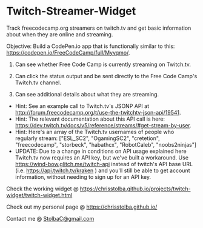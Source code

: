# Twitch-Streamer-Widget
Track freecodecamp.org streamers on twitch.tv and get basic information about when they are online and streaming.


Objective: Build a CodePen.io app that is functionally similar to this: https://codepen.io/FreeCodeCamp/full/Myvqmo/.

1) Can see whether Free Code Camp is currently streaming on Twitch.tv.

2) Can click the status output and be sent directly to the Free Code Camp's Twitch.tv channel.

3) Can see additional details about what they are streaming.


- Hint: See an example call to Twitch.tv's JSONP API at http://forum.freecodecamp.org/t/use-the-twitchtv-json-api/19541.
- Hint: The relevant documentation about this API call is here: https://dev.twitch.tv/docs/v5/reference/streams/#get-stream-by-user.
- Hint: Here's an array of the Twitch.tv usernames of people who regularly stream: ["ESL_SC2", "OgamingSC2", "cretetion", "freecodecamp", "storbeck", "habathcx", "RobotCaleb", "noobs2ninjas"]
- UPDATE: Due to a change in conditions on API usage explained here Twitch.tv now requires an API key, but we've built a workaround. Use https://wind-bow.glitch.me/twitch-api instead of twitch's API base URL (i.e. https://api.twitch.tv/kraken ) and you'll still be able to get account information, without needing to sign up for an API key.


Check the working widget @ https://chrisstolba.github.io/projects/twitch-widget/twitch-widget.html

Check out my personal page @ https://chrisstolba.github.io/

Contact me @ StolbaC@gmail.com
